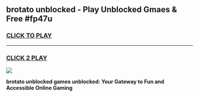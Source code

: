 
## brotato unblocked - Play Unblocked Gmaes & Free #fp47u
<h3>
<a href="https://news.freeplayer.one?title=brotato_unblocked&ref=24F">CLICK TO PLAY</a></h3>
<hr>

<h3>
<a href="https://news.freeplayer.one?title=brotato_unblocked&ref=24F">CLICK 2 PLAY</a>
  
</h3>

<a href="https://news.freeplayer.one?title=brotato_unblocked&ref=24F/"><img src="https://clearcache.store/games.png"></a>


**brotato unblocked games unblocked: Your Gateway to Fun and Accessible Online Gaming**
